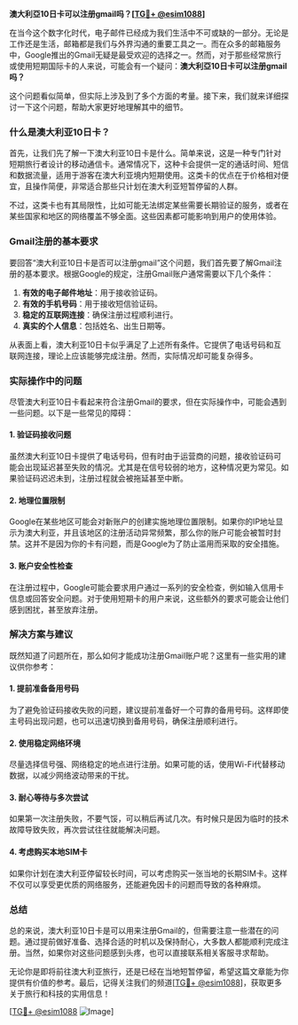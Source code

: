 **澳大利亞10日卡可以注册gmail吗？[[TG💪+ @esim1088](https://t.me/s/esim1088)]**

在当今这个数字化时代，电子邮件已经成为我们生活中不可或缺的一部分。无论是工作还是生活，邮箱都是我们与外界沟通的重要工具之一。而在众多的邮箱服务中，Google推出的Gmail无疑是最受欢迎的选择之一。然而，对于那些经常旅行或使用短期国际卡的人来说，可能会有一个疑问：**澳大利亞10日卡可以注册gmail吗？**

这个问题看似简单，但实际上涉及到了多个方面的考量。接下来，我们就来详细探讨一下这个问题，帮助大家更好地理解其中的细节。

### **什么是澳大利亚10日卡？**

首先，让我们先了解一下澳大利亚10日卡是什么。简单来说，这是一种专门针对短期旅行者设计的移动通信卡。通常情况下，这种卡会提供一定的通话时间、短信和数据流量，适用于游客在澳大利亚境内短期使用。这类卡的优点在于价格相对便宜，且操作简便，非常适合那些只计划在澳大利亚短暂停留的人群。

不过，这类卡也有其局限性，比如可能无法绑定某些需要长期验证的服务，或者在某些国家和地区的网络覆盖不够全面。这些因素都可能影响到用户的使用体验。

### **Gmail注册的基本要求**

要回答“澳大利亚10日卡是否可以注册gmail”这个问题，我们首先要了解Gmail注册的基本要求。根据Google的规定，注册Gmail账户通常需要以下几个条件：

1. **有效的电子邮件地址**：用于接收验证码。
2. **有效的手机号码**：用于接收短信验证码。
3. **稳定的互联网连接**：确保注册过程顺利进行。
4. **真实的个人信息**：包括姓名、出生日期等。

从表面上看，澳大利亚10日卡似乎满足了上述所有条件。它提供了电话号码和互联网连接，理论上应该能够完成注册。然而，实际情况却可能复杂得多。

### **实际操作中的问题**

尽管澳大利亚10日卡看起来符合注册Gmail的要求，但在实际操作中，可能会遇到一些问题。以下是一些常见的障碍：

#### **1. 验证码接收问题**
虽然澳大利亚10日卡提供了电话号码，但有时由于运营商的问题，接收验证码可能会出现延迟甚至失败的情况。尤其是在信号较弱的地方，这种情况更为常见。如果验证码迟迟未到，注册过程就会被拖延甚至中断。

#### **2. 地理位置限制**
Google在某些地区可能会对新账户的创建实施地理位置限制。如果你的IP地址显示为澳大利亚，并且该地区的注册活动异常频繁，那么你的账户可能会被暂时封禁。这并不是因为你的卡有问题，而是Google为了防止滥用而采取的安全措施。

#### **3. 账户安全性检查**
在注册过程中，Google可能会要求用户通过一系列的安全检查，例如输入信用卡信息或回答安全问题。对于使用短期卡的用户来说，这些额外的要求可能会让他们感到困扰，甚至放弃注册。

### **解决方案与建议**

既然知道了问题所在，那么如何才能成功注册Gmail账户呢？这里有一些实用的建议供你参考：

#### **1. 提前准备备用号码**
为了避免验证码接收失败的问题，建议提前准备好一个可靠的备用号码。这样即使主号码出现问题，也可以迅速切换到备用号码，确保注册顺利进行。

#### **2. 使用稳定网络环境**
尽量选择信号强、网络稳定的地点进行注册。如果可能的话，使用Wi-Fi代替移动数据，以减少网络波动带来的干扰。

#### **3. 耐心等待与多次尝试**
如果第一次注册失败，不要气馁，可以稍后再试几次。有时候只是因为临时的技术故障导致失败，再次尝试往往就能解决问题。

#### **4. 考虑购买本地SIM卡**
如果你计划在澳大利亚停留较长时间，可以考虑购买一张当地的长期SIM卡。这样不仅可以享受更优质的网络服务，还能避免因卡的问题而导致的各种麻烦。

### **总结**

总的来说，澳大利亚10日卡是可以用来注册Gmail的，但需要注意一些潜在的问题。通过提前做好准备、选择合适的时机以及保持耐心，大多数人都能顺利完成注册。当然，如果你对这些问题感到头疼，也可以直接联系相关客服寻求帮助。

无论你是即将前往澳大利亚旅行，还是已经在当地短暂停留，希望这篇文章能为你提供有价值的参考。最后，记得关注我们的频道[[TG💪+ @esim1088](https://t.me/s/esim1088)]，获取更多关于旅行和科技的实用信息！

[[TG💪+ @esim1088](https://t.me/s/esim1088) ![Image](https://i.postimg.cc/4NQfJmqS/Snipaste-2025-05-13-00-14-12.png)]